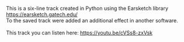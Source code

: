 This is a six-line track created in Python using the Earsketch library https://earsketch.gatech.edu/ <br/>
To the saved track were added an additional effect in another software. <br/>
<br/>
This track you can listen here:
https://youtu.be/cVSs8-zxVsk
